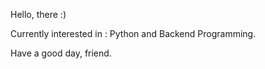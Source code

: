 Hello, there :)

Currently interested in : Python and Backend Programming.

Have a good day, friend.


